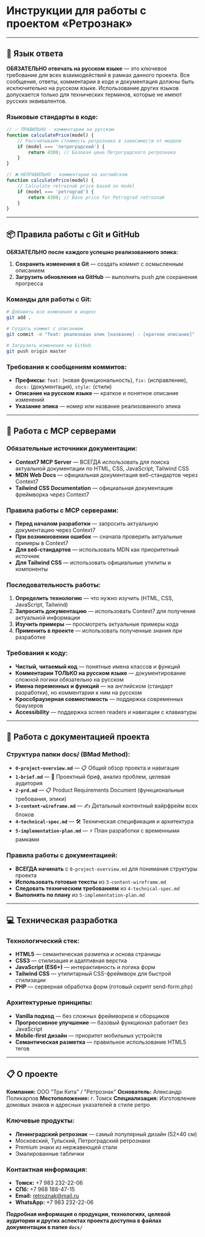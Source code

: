 # Инструкции для работы с проектом «Ретрознак»

---

## 🎯 Язык ответа

**ОБЯЗАТЕЛЬНО отвечать на русском языке** — это ключевое требование для всех взаимодействий в рамках данного проекта. Все сообщения, ответы, комментарии в коде и документация должны быть исключительно на русском языке. Использование других языков допускается только для технических терминов, которые не имеют русских эквивалентов.

### Языковые стандарты в коде:
```javascript
// ✅ ПРАВИЛЬНО - комментарии на русском
function calculatePrice(model) {
    // Рассчитываем стоимость ретрознака в зависимости от модели
    if (model === 'петроградский') {
        return 4300; // Базовая цена Петроградского ретрознака
    }
}

// ❌ НЕПРАВИЛЬНО - комментарии на английском
function calculatePrice(model) {
    // Calculate retroznak price based on model
    if (model === 'petrograd') {
        return 4300; // Base price for Petrograd retroznak
    }
}
```

---

## 📦 Правила работы с Git и GitHub

**ОБЯЗАТЕЛЬНО после каждого успешно реализованного эпика:**
1. **Сохранить изменения в Git** — создать коммит с осмысленным описанием
2. **Загрузить обновления на GitHub** — выполнить push для сохранения прогресса

### Команды для работы с Git:
```bash
# Добавить все изменения в индекс
git add .

# Создать коммит с описанием
git commit -m "feat: реализован эпик [название] - [краткое описание]"

# Загрузить изменения на GitHub
git push origin master
```

### Требования к сообщениям коммитов:
- **Префиксы:** `feat:` (новая функциональность), `fix:` (исправление), `docs:` (документация), `style:` (стили)
- **Описание на русском языке** — краткое и понятное описание изменений
- **Указание эпика** — номер или название реализованного эпика

---

## 🔌 Работа с MCP серверами

### Обязательные источники документации:
- **Context7 MCP Server** — ВСЕГДА использовать для поиска актуальной документации по HTML, CSS, JavaScript, Tailwind CSS
- **MDN Web Docs** — официальная документация веб-стандартов через Context7
- **Tailwind CSS Documentation** — официальная документация фреймворка через Context7

### Правила работы с MCP серверами:
- **Перед началом разработки** — запросить актуальную документацию через Context7
- **При возникновении ошибок** — сначала проверить актуальные примеры в Context7
- **Для веб-стандартов** — использовать MDN как приоритетный источник
- **Для Tailwind CSS** — использовать официальные утилиты и компоненты

### Последовательность работы:
1. **Определить технологию** — что нужно изучить (HTML, CSS, JavaScript, Tailwind)
2. **Запросить документацию** — использовать Context7 для получения актуальной информации
3. **Изучить примеры** — просмотреть актуальные примеры кода
4. **Применить в проекте** — использовать полученные знания при разработке

### Требования к коду:
- **Чистый, читаемый код** — понятные имена классов и функций
- **Комментарии ТОЛЬКО на русском языке** — документирование сложной логики обязательно на русском
- **Имена переменных и функций** — на английском (стандарт разработки), но комментарии к ним на русском
- **Кроссбраузерная совместимость** — поддержка современных браузеров
- **Accessibility** — поддержка screen readers и навигации с клавиатуры

---

## 📁 Работа с документацией проекта

### Структура папки docs/ (BMad Method):
- **`0-project-overview.md`** — 📋 Общий обзор проекта и навигация
- **`1-brief.md`** — 🎯 Проектный бриф, анализ проблем, целевая аудитория
- **`2-prd.md`** — 📋 Product Requirements Document (функциональные требования, эпики)
- **`3-content-wireframe.md`** — ✍️ Детальный контентный вайрфрейм всех блоков
- **`4-technical-spec.md`** — 🛠️ Техническая спецификация и архитектура
- **`5-implementation-plan.md`** — ⚡ План разработки с временными рамками

### Правила работы с документацией:
- **ВСЕГДА начинать** с `0-project-overview.md` для понимания структуры проекта
- **Использовать готовые тексты** из `3-content-wireframe.md`
- **Следовать техническим требованиям** из `4-technical-spec.md`
- **Выполнять по плану** из `5-implementation-plan.md`

---

## 💻 Техническая разработка

### Технологический стек:
- **HTML5** — семантическая разметка и основа страницы
- **CSS3** — стилизация и адаптивная верстка
- **JavaScript (ES6+)** — интерактивность и логика форм
- **Tailwind CSS** — утилитарный CSS-фреймворк для быстрой стилизации
- **PHP** — серверная обработка форм (готовый скрипт send-form.php)

### Архитектурные принципы:
- **Vanilla подход** — без сложных фреймворков и сборщиков
- **Прогрессивное улучшение** — базовый функционал работает без JavaScript
- **Mobile-first дизайн** — приоритет мобильных устройств
- **Семантическая разметка** — правильное использование HTML5 тегов

---

## 📋 О проекте

**Компания:** ООО "Три Кита" / "Ретрознак"
**Основатель:** Александр Поликарпов
**Местоположение:** г. Томск
**Специализация:** Изготовление домовых знаков и адресных указателей в стиле ретро

### Ключевые продукты:
- **Ленинградский ретрознак** — самый популярный дизайн (52×40 см)
- Московский, Тульский, Петроградский ретрознаки
- Premium знаки из нержавеющей стали
- Эмалированные таблички

### Контактная информация:
- **Томск:** +7 983 232-22-06
- **СПб:** +7 968 188-47-15
- **Email:** retroznak@mail.ru
- **WhatsApp:** +7 983 232-22-06

**Подробная информация о продукции, технологиях, целевой аудитории и других аспектах проекта доступна в файлах документации в папке `docs/`**
